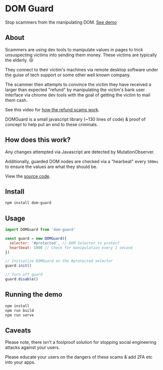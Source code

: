# DOM Guard

Stop scammers from the manipulating DOM. [See demo](https://dom-guard.netlify.app)

## About

Scammers are using dev tools to manipulate values in pages to trick unsuspecting victims into sending them money. These victims are typically the elderly. 😢

They connect to their victim's machines via remote desktop software under the guise of tech support or some other well known company.

The scammer then attempts to convince the victim they have received a larger than expected "refund" by manipulating the victim's bank user interface via chrome dev tools with the goal of getting the victim to mail them cash.

See this video for [how the refund scams work](https://www.youtube.com/watch?v=J4mkZU2Y0as).

DOMGuard is a small javascript library (~130 lines of code) & proof of concept to help put an end to these criminals.

## How does this work?

Any changes attempted via Javascript are detected by MutationObserver.

Additionally, guarded DOM nodes are checked via a "hearbeat" every `500ms` to ensure the values are what they should be.

View the <a href="https://github.com/DavidWells/dom-guard/blob/master/index.js">source code</a>.

## Install

```bash
npm install dom-guard
```

## Usage

```js
import DOMGuard from 'dom-guard'

const guard = new DOMGuard({
  selector: '#protected', // DOM Selector to protect
  heartbeat: 1000 // Check for manipulation every 1 second
})

// Initialize DOMGuard on the #protected selector
guard.init()

// Turn off guard
guard.disable()
```

## Running the demo

```bash
npm install
npm run build
npm run serve
```

## Caveats

Please note, there isn't a foolproof solution for stopping social engineering attacks against your users.

Please educate your users on the dangers of these scams & add 2FA etc into your apps.